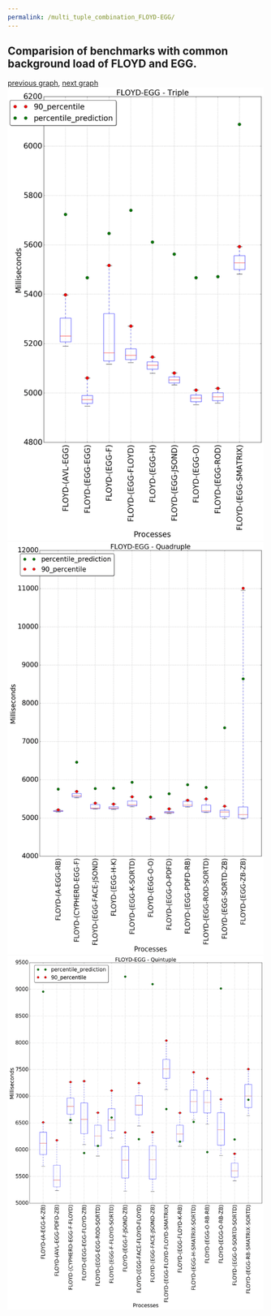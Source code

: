 ```yaml
---
permalink: /multi_tuple_combination_FLOYD-EGG/
---
```



## Comparision of benchmarks with common background load of FLOYD and EGG.

[previous graph](../multi_tuple_combination_FLOYD-CYPHERD/), [next graph](../multi_tuple_combination_FLOYD-FACE/)
![graph figure](./images/triple/FLOYD/FLOYD-EGG_box.png)![graph figure](./images/quadruple/FLOYD/FLOYD-EGG_box.png)![graph figure](./images/quintuple/FLOYD/FLOYD-EGG_box.png)